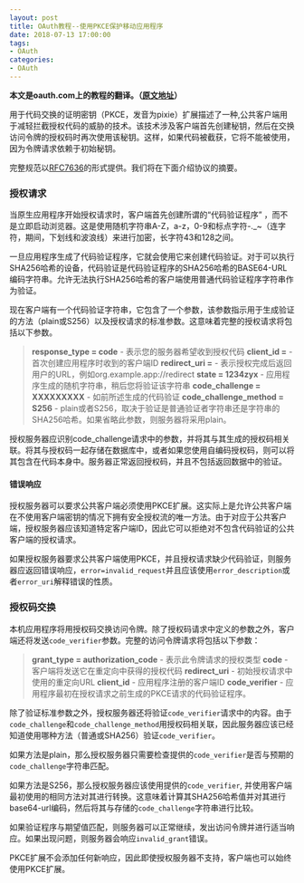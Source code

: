 ```yaml
---
layout: post
title: OAuth教程--使用PKCE保护移动应用程序
date: 2018-07-13 17:00:00
tags: 
- OAuth
categories:
- OAuth
---
```

**本文是oauth.com上的教程的翻译。（[原文地址](https://www.oauth.com)）**

用于代码交换的证明密钥（PKCE，发音为pixie）扩展描述了一种,公共客户端用于减轻拦截授权代码的威胁的技术。该技术涉及客户端首先创建秘钥，然后在交换访问令牌的授权码时再次使用该秘钥。这样，如果代码被截获，它将不能被使用，因为令牌请求依赖于初始秘钥。

完整规范以[RFC7636](https://tools.ietf.org/html/rfc7636)的形式提供。我们将在下面介绍协议的摘要。

### 授权请求

当原生应用程序开始授权请求时，客户端首先创建所谓的“代码验证程序” ，而不是立即启动浏览器。这是使用随机字符串A-Z，a-z，0-9和标点字符-._~（连字符，期间，下划线和波浪线）来进行加密，长字符43和128之间。

一旦应用程序生成了代码验证程序，它就会使用它来创建代码验证。对于可以执行SHA256哈希的设备，代码验证是代码验证程序的SHA256哈希的BASE64-URL编码字符串。允许无法执行SHA256哈希的客户端使用普通代码验证程序字符串作为验证。

现在客户端有一个代码验证字符串，它包含了一个参数，该参数指示用于生成验证的方法（plain或S256）以及授权请求的标准参数。这意味着完整的授权请求将包括以下参数。

> **response_type = code** - 表示您的服务器希望收到授权代码
> **client_id =** - 首次创建应用程序时收到的客户端ID
> **redirect_uri =** - 表示授权完成后返回用户的URL，例如org.example.app://redirect
> **state = 1234zyx** - 应用程序生成的随机字符串，稍后您将验证该字符串
> **code_challenge = XXXXXXXXX** - 如前所述生成的代码验证
> **code_challenge_method = S256** - plain或者S256，取决于验证是普通验证者字符串还是字符串的SHA256哈希。如果省略此参数，则服务器将采用plain。

授权服务器应识别code_challenge请求中的参数，并将其与其生成的授权码相关联。将其与授权码一起存储在数据库中，或者如果您使用自编码授权码，则可以将其包含在代码本身中。服务器正常返回授权码，并且不包括返回数据中的验证。

#### 错误响应

授权服务器可以要求公共客户端必须使用PKCE扩展。这实际上是允许公共客户端在不使用客户端密钥的情况下拥有安全授权流的唯一方法。由于对应于公共客户端，授权服务器应该知道特定客户端ID，因此它可以拒绝对不包含代码验证的公共客户端的授权请求。

如果授权服务器要求公共客户端使用PKCE，并且授权请求缺少代码验证，则服务器应返回错误响应，`error=invalid_request`并且应该使用`error_description`或者`error_uri`解释错误的性质。

### 授权码交换

本机应用程序将用授权码交换访问令牌。除了授权码请求中定义的参数之外，客户端还将发送`code_verifier`参数。完整的访问令牌请求将包括以下参数：

> **grant_type = authorization_code** - 表示此令牌请求的授权类型
> **code** - 客户端将发送它在重定向中获得的授权代码
> **redirect_uri** - 初始授权请求中使用的重定向URL
> **client_id** - 应用程序注册的客户端ID
> **code_verifier** - 应用程序最初在授权请求之前生成的PKCE请求的代码验证程序。

除了验证标准参数之外，授权服务器还将验证`code_verifier`请求中的内容。由于`code_challenge`和`code_challenge_method`用授权码相关联，因此服务器应该已经知道使用哪种方法（普通或SHA256）验证`code_verifier`。

如果方法是plain，那么授权服务器只需要检查提供的`code_verifier`是否与预期的`code_challenge`字符串匹配。

如果方法是S256，那么授权服务器应该使用提供的`code_verifier`, 并使用客户端最初使用的相同方法对其进行转换。这意味着计算其SHA256哈希值并对其进行base64-url编码，然后将其与存储的`code_challenge`字符串进行比较。

如果验证程序与期望值匹配，则服务器可以正常继续，发出访问令牌并进行适当响应。如果出现问题，则服务器会响应`invalid_grant`错误。

PKCE扩展不会添加任何新响应，因此即使授权服务器不支持，客户端也可以始终使用PKCE扩展。